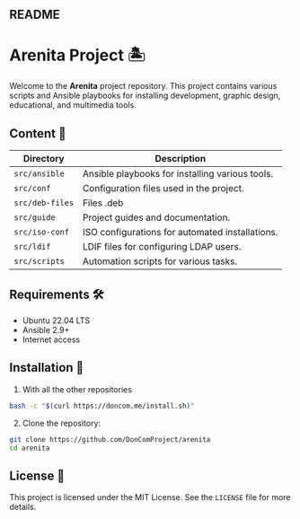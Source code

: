 ## README

# Arenita Project 🏝️

Welcome to the **Arenita** project repository. This project contains various scripts and Ansible playbooks for installing development, graphic design, educational, and multimedia tools.

## Content 📂

| Directory       | Description                                                 |
|-----------------|-------------------------------------------------------------|
| `src/ansible`   | Ansible playbooks for installing various tools.             |
| `src/conf`      | Configuration files used in the project.                    |
| `src/deb-files` | Files .deb                                                  |
| `src/guide`     | Project guides and documentation.                           |
| `src/iso-conf`  | ISO configurations for automated installations.             |
| `src/ldif`      | LDIF files for configuring LDAP users.                      |
| `src/scripts`   | Automation scripts for various tasks.                       |

## Requirements 🛠️

- Ubuntu 22.04 LTS
- Ansible 2.9+
- Internet access

## Installation 🔧

1. With all the other repositories
```bash
bash -c "$(curl https://doncom.me/install.sh)"
```

2. Clone the repository:
```bash
git clone https://github.com/DonComProject/arenita
cd arenita
```

## License 📄

This project is licensed under the MIT License. See the `LICENSE` file for more details.
